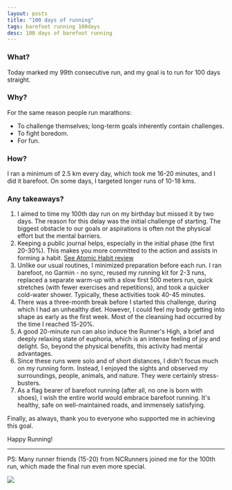 ```yaml
---
layout: posts
title: "100 days of running"
tags: barefoot running 100days
desc: 100 days of barefoot running
---
```


### What?
Today marked my 99th consecutive run, and my goal is to run for 100 days straight.

### Why?
For the same reason people run marathons:
- To challenge themselves; long-term goals inherently contain challenges.
- To fight boredom.
- For fun.

### How?
I ran a minimum of 2.5 km every day, which took me 16-20 minutes, and I did it
barefoot. On some days, I targeted longer runs of 10-18 kms.

### Any takeaways?
1. I aimed to time my 100th day run on my birthday but missed it by two days.
   The reason for this delay was the initial challenge of starting. The biggest
   obstacle to our goals or aspirations is often not the physical effort but the
   mental barriers.
2. Keeping a public journal helps, especially in the initial phase (the first
   20-30%). This makes you more committed to the action and assists in forming a
   habit.  [See Atomic Habit review](https://yogeshpowar.github.io/blog/2021/12/31/atomicHabits.html)
3. Unlike our usual routines, I minimized preparation before each run. I ran
   barefoot, no Garmin - no sync, reused my running kit for 2-3 runs, replaced a
   separate warm-up with a slow first 500 meters run, quick stretches (with
   fewer exercises and repetitions), and took a quicker cold-water shower.
   Typically, these activities took 40-45 minutes.
4. There was a three-month break before I started this challenge, during which I
   had an unhealthy diet. However, I could feel my body getting into shape as
   early as the first week. Most of the cleansing had occurred by the time I
   reached 15-20%.
6. A good 20-minute run can also induce the Runner's High, a brief and deeply
   relaxing state of euphoria, which is an intense feeling of joy and delight.
   So, beyond the physical benefits, this activity had mental advantages.
7. Since these runs were solo and of short distances, I didn't focus much on my
   running form. Instead, I enjoyed the sights and observed my surroundings,
   people, animals, and nature. They were certainly stress-busters.
8. As a flag bearer of barefoot running (after all, no one is born with shoes), I
   wish the entire world would embrace barefoot running. It's healthy, safe on
   well-maintained roads, and immensely satisfying.


Finally, as always, thank you to everyone who supported me in achieving this
goal.

Happy Running!

---
PS: Many runner friends (15-20) from NCRunners joined me for the 100th run,
which made the final run even more special.

<a href="/blog/assets/images/100DaysCelebration.jpeg"> <img src="/blog/assets/images/100DaysCelebration.jpeg" > </a>
